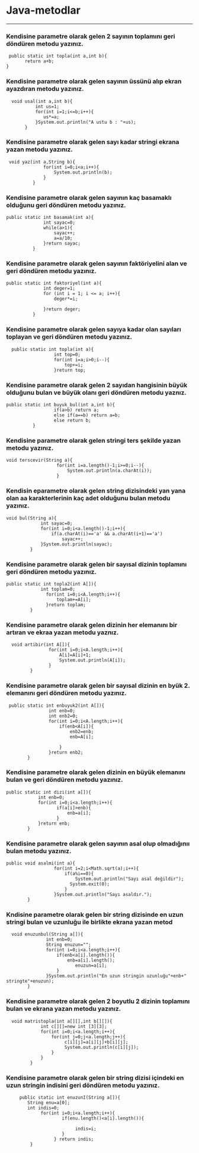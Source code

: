 # Java-metodlar
---
###  Kendisine parametre olarak gelen 2 sayının toplamını geri döndüren metodu yazınız.
````
 public static int topla(int a,int b){
       return a+b;
}
````
### Kendisine parametre olarak gelen sayının üssünü alıp ekran ayazdıran metodu yazınız.
````
  void usal(int a,int b){
           int us=1;
           for(int i=1;i<=b;i++){
              us*=a;
           }System.out.println("A ustu b : "+us);
       }
````
### Kendisine parametre olarak gelen sayı kadar stringi ekrana yazan metodu yazınız.
````
 void yaz(int a,String b){
              for(int i=0;i<a;i++){
                  System.out.println(b);
              }
          }
````
### Kendisine parametre olarak gelen sayının kaç basamaklı olduğunu geri döndüren metodu yazınız.
````
public static int basamak(int a){
              int sayac=0;
              while(a>1){
                  sayac++;
                  a=a/10;
              }return sayac;
          }
````
### Kendisine parametre olarak gelen sayının faktöriyelini alan ve geri döndüren metodu yazınız.
````
public static int faktoriyel(int a){
              int deger=1;
              for (int i = 1; i <= a; i++){
                  deger*=i;
                  
              }return deger;
          }
````
### Kendisine parametre olarak gelen sayıya kadar olan sayıları toplayan ve geri döndüren metodu yazınız.
````
  public static int topla(int a){
                  int top=0;
                  for(int i=a;i>0;i--){
                      top+=i;
                  }return top;
````
### Kendisine parametre olarak gelen 2 sayıdan hangisinin büyük olduğunu bulan ve büyük olanı geri döndüren metodu yaznız.
````
public static int buyuk_bul(int a,int b){
                  if(a>b) return a;
                  else if(a==b) return a=b;
                  else return b;
          }
 ````
 ### Kendisine parametre olarak gelen stringi ters şekilde yazan metodu yazınız.
 ````
 void terscevir(String a){
                    for(int i=a.length()-1;i>=0;i--){
                        System.out.println(a.charAt(i));
                    }
 ````
 ### Kendisin eparametre olarak gelen string dizisindeki yan yana olan aa karakterlerinin kaç adet olduğunu bulan metodu yazınız.
 ````
 void bul(String a){
              int sayac=0;
              for(int i=0;i<a.length()-1;i++){
                  if(a.charAt(i)=='a' && a.charAt(i+1)=='a')
                      sayac++;
              }System.out.println(sayac);
          }
 ````
 ### Kendisine parametre olarak gelen bir sayısal dizinin toplamını geri döndüren metodu yazınız.
 ````
 public static int topla2(int A[]){
              int toplam=0;
                for(int i=0;i<A.length;i++){
                    toplam+=A[i];
                }return toplam;
          }
 ````
 ### Kendisine parametre olarak gelen dizinin her elemanını bir artıran ve ekraa yazan metodu yaznız.
 ````
   void artibir(int A[]){
                 for(int i=0;i<A.length;i++){
                     A[i]=A[i]+1;
                     System.out.println(A[i]);
                 }
          }
 ````
 ### Kendisine parametre olarak gelen bir sayısal dizinin en byük 2. elemanını geri döndüren metodu yazınız.
 ````
  public static int enbuyuk2(int A[]){
                 int enb=0;
                 int enb2=0;
                 for(int i=0;i<A.length;i++){
                     if(enb<A[i]){
                         enb2=enb;
                         enb=A[i];
                         
                     }
                 }return enb2;
         }
 ````
 ### Kendisine parametre olarak gelen dizinin en büyük elemanını bulan ve geri döndüren  metodu yazınız.
 ````
 public static int dizi(int a[]){
             int enb=0;
             for(int i=0;i<a.length;i++){
                    if(a[i]>enb){
                        enb=a[i];
                    }
             }return enb;
         }
 
 ````
 ### Kendisine parametre olarak gelen sayının asal olup olmadığınıı bulan metodu yazınız.
 ````
 public void asalmi(int a){
                   for(int i=2;i<Math.sqrt(a);i++){
                       if(a%i==0){
                           System.out.println("Sayı asal değildir");
                         System.exit(0);
                       }
                   }System.out.println("Sayı asaldır.");
         }
 ````
 ### Kndisine parametre olarak gelen bir string dizisinde en uzun stringi bulan ve uzunluğu ile birlikte ekrana yazan metod
 ````
   void enuzunbul(String a[]){
                int enb=0;
                String enuzun="";
                for(int i=0;i<a.length;i++){
                    if(enb<a[i].length()){
                        enb=a[i].length();
                           enuzun=a[i];
                    }
                }System.out.println("En uzun stringin uzunluğu"+enb+" stringte"+enuzun);
         }
 ````
 ### Kendisine parametre olarak gelen 2 boyutlu 2 dizinin toplamını bulan ve ekrana yazan metodu yazınız.
````
  void matristopla(int a[][],int b[][]){
             int c[][]=new int [3][3];
             for(int i=0;i<a.length;i++){
                 for(int j=0;j<a.length;j++){
                      c[i][j]=a[i][j]+b[i][j];
                      System.out.println(c[i][j]);
                 }
             }
         } 

````
### Kendisine parametre olarak gelen bir string dizisi içindeki en uzun stringin indisini geri döndüren metodu yazınız.
````
     public static int enuzunI(String a[]){
        String enu=a[0];
        int indis=0;
             for(int i=0;i<a.length;i++){
                     if(enu.length()<a[i].length()){
                   
                          indis=i;
                     }         
                  } return indis;
         }
````



